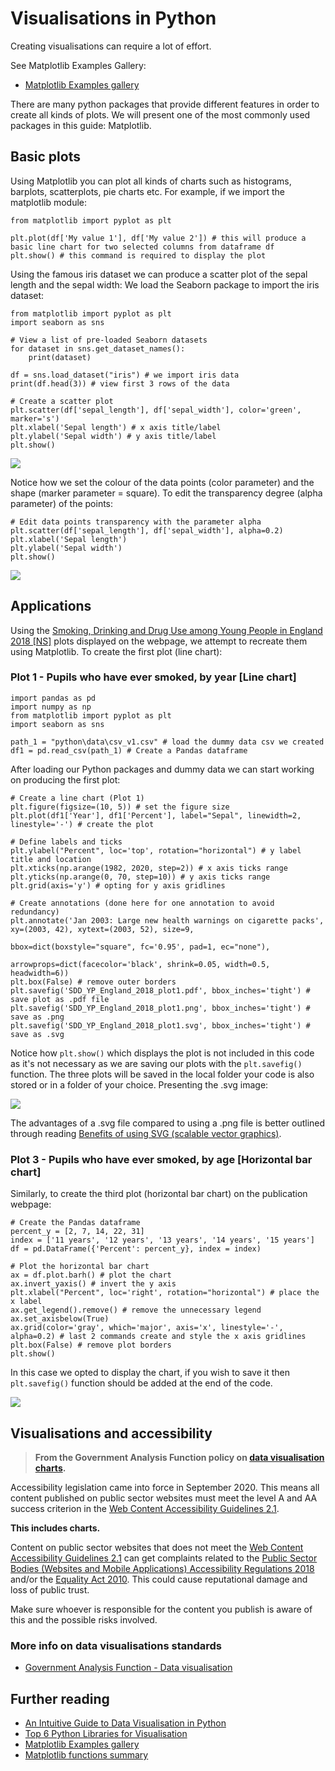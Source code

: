 # Visualisations in Python

Creating visualisations can require a lot of effort.

See Matplotlib Examples Gallery:

- [Matplotlib Examples gallery](https://matplotlib.org/stable/gallery/index.html)

There are many python packages that provide different features in order to create all kinds of plots. We will present one of the most commonly used packages in this guide: Matplotlib.

## Basic plots

Using Matplotlib you can plot all kinds of charts such as histograms, barplots, scatterplots, pie charts etc. For example, if we import the matplotlib module:

```
from matplotlib import pyplot as plt

plt.plot(df['My value 1'], df['My value 2']) # this will produce a basic line chart for two selected columns from dataframe df
plt.show() # this command is required to display the plot
```

Using the famous iris dataset we can produce a scatter plot of the sepal length and the sepal width: We load the Seaborn package to import the iris dataset:

```
from matplotlib import pyplot as plt
import seaborn as sns

# View a list of pre-loaded Seaborn datasets
for dataset in sns.get_dataset_names():
    print(dataset)

df = sns.load_dataset("iris") # we import iris data
print(df.head(3)) # view first 3 rows of the data

# Create a scatter plot
plt.scatter(df['sepal_length'], df['sepal_width'], color='green', marker='s')
plt.xlabel('Sepal length') # x axis title/label
plt.ylabel('Sepal width') # y axis title/label
plt.show()
```

![](../../images/image_1.PNG)

Notice how we set the colour of the data points (color parameter) and the shape (marker parameter = square). To edit the transparency degree (alpha parameter) of the points:

```
# Edit data points transparency with the parameter alpha
plt.scatter(df['sepal_length'], df['sepal_width'], alpha=0.2)
plt.xlabel('Sepal length')
plt.ylabel('Sepal width')
plt.show()
```

![](../../images/image_2.PNG)

## Applications

Using the [Smoking, Drinking and Drug Use among Young People in England 2018 [NS]](https://digital.nhs.uk/data-and-information/publications/statistical/smoking-drinking-and-drug-use-among-young-people-in-england/2018/part-1-smoking-prevalence-and-consumption) plots displayed on the webpage, we attempt to recreate them using Matplotlib. To create the first plot (line chart):

### Plot 1 - Pupils who have ever smoked, by year [Line chart]

```
import pandas as pd
import numpy as np
from matplotlib import pyplot as plt
import seaborn as sns

path_1 = "python\data\csv_v1.csv" # load the dummy data csv we created
df1 = pd.read_csv(path_1) # Create a Pandas dataframe
```

After loading our Python packages and dummy data we can start working on producing the first plot:

```
# Create a line chart (Plot 1)
plt.figure(figsize=(10, 5)) # set the figure size
plt.plot(df1['Year'], df1['Percent'], label="Sepal", linewidth=2, linestyle='-') # create the plot

# Define labels and ticks
plt.ylabel("Percent", loc='top', rotation="horizontal") # y label title and location
plt.xticks(np.arange(1982, 2020, step=2)) # x axis ticks range
plt.yticks(np.arange(0, 70, step=10)) # y axis ticks range
plt.grid(axis='y') # opting for y axis gridlines

# Create annotations (done here for one annotation to avoid redundancy)
plt.annotate('Jan 2003: Large new health warnings on cigarette packs', xy=(2003, 42), xytext=(2003, 52), size=9,
                                                                        bbox=dict(boxstyle="square", fc='0.95', pad=1, ec="none"),
                                                                        arrowprops=dict(facecolor='black', shrink=0.05, width=0.5, headwidth=6))
plt.box(False) # remove outer borders
plt.savefig('SDD_YP_England_2018_plot1.pdf', bbox_inches='tight') # save plot as .pdf file
plt.savefig('SDD_YP_England_2018_plot1.png', bbox_inches='tight') # save as .png
plt.savefig('SDD_YP_England_2018_plot1.svg', bbox_inches='tight') # save as .svg
```

Notice how `plt.show()` which displays the plot is not included in this code as it's not necessary as we are saving our plots with the `plt.savefig()` function. The three plots will be saved in the local folder your code is also stored or in a folder of your choice. Presenting the .svg image:

![](../../images/plot4.svg)

The advantages of a .svg file compared to using a .png file is better outlined through reading [Benefits of using SVG (scalable vector graphics)](https://blog.tbhcreative.com/2017/06/benefits-of-using-svg.html#:~:text=Scalability,size%20they%20are%20being%20at.&text=The%20SVG%20image%20is%20clear,version%20starts%20to%20appear%20pixelated.).

### Plot 3 - Pupils who have ever smoked, by age [Horizontal bar chart]

Similarly, to create the third plot (horizontal bar chart) on the publication webpage:

```
# Create the Pandas dataframe
percent_y = [2, 7, 14, 22, 31]
index = ['11 years', '12 years', '13 years', '14 years', '15 years']
df = pd.DataFrame({'Percent': percent_y}, index = index)

# Plot the horizontal bar chart
ax = df.plot.barh() # plot the chart
ax.invert_yaxis() # invert the y axis
plt.xlabel("Percent", loc='right', rotation="horizontal") # place the x label
ax.get_legend().remove() # remove the unnecessary legend
ax.set_axisbelow(True)
ax.grid(color='gray', which='major', axis='x', linestyle='-', alpha=0.2) # last 2 commands create and style the x axis gridlines
plt.box(False) # remove plot borders
plt.show()
```

In this case we opted to display the chart, if you wish to save it then `plt.savefig()` function should be added at the end of the code.

![](../../images/plot_no3.PNG)

## Visualisations and accessibility
> **From the Government Analysis Function policy on [data visualisation charts](https://analysisfunction.civilservice.gov.uk/policy-store/data-visualisation-charts/).**

Accessibility legislation came into force in September 2020. This means all content published on public sector websites must meet the level A and AA success criterion in the [Web Content Accessibility Guidelines 2.1](https://www.w3.org/TR/WCAG21/).

**This includes charts.**

Content on public sector websites that does not meet the [Web Content Accessibility Guidelines 2.1](https://www.w3.org/TR/WCAG21/) can get complaints related to the [Public Sector Bodies (Websites and Mobile Applications) Accessibility Regulations 2018](https://www.legislation.gov.uk/uksi/2018/852/contents/made) and/or the [Equality Act 2010](https://www.legislation.gov.uk/ukpga/2010/15/contents). This could cause reputational damage and loss of public trust.

Make sure whoever is responsible for the content you publish is aware of this and the possible risks involved.

### More info on data visualisations standards
* [Government Analysis Function - Data visualisation](https://analysisfunction.civilservice.gov.uk/policy-store/data-visualisation-charts/#relevant-success-criterion-for-charts)

## Further reading

- [An Intuitive Guide to Data Visualisation in Python](https://www.analyticsvidhya.com/blog/2021/02/an-intuitive-guide-to-visualization-in-python/)
- [Top 6 Python Libraries for Visualisation](https://towardsdatascience.com/top-6-python-libraries-for-visualization-which-one-to-use-fe43381cd658)
- [Matplotlib Examples gallery](https://matplotlib.org/stable/gallery/index.html)
- [Matplotlib functions summary](https://matplotlib.org/stable/api/pyplot_summary.html)
